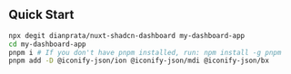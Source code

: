 ## Quick Start

```bash [Terminal]
npx degit dianprata/nuxt-shadcn-dashboard my-dashboard-app
cd my-dashboard-app
pnpm i # If you don't have pnpm installed, run: npm install -g pnpm
pnpm add -D @iconify-json/ion @iconify-json/mdi @iconify-json/bx
```
